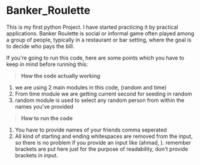 # Banker_Roulette
This is my first python Project. I have started practicing it by practical applications. 
Banker Roulette is social or informal game often played among a group of people, typically 
in a restaurant or bar setting, where the goal is to decide who pays the bill.

If you're going to run this code, here are some points which you have to keep in mind 
before running this:

> **How the code actually working**
1) we are using 2 main modules in this code, (random and time)
2) From time module we are getting current second for seeding in random
3) random module is used to select any random person from within the names you've provided

> **How to run the code**
1) You have to provide names of your friends comma seperated
2) All kind of starting and ending whitespaces are removed from the input, so there is no
   problem if you provide an input like  (ahmad,  ). remember brackets are put here just for
   the purpose of readability, don't provide brackets in input.

   
